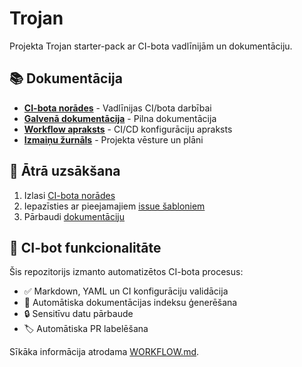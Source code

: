 # Trojan

Projekta Trojan starter-pack ar CI-bota vadlīnijām un dokumentāciju.

## 📚 Dokumentācija

- [**CI-bota norādes**](AGENT_GUIDELINES.md) - Vadlīnijas CI/bota darbībai
- [**Galvenā dokumentācija**](docs/index.md) - Pilna dokumentācija
- [**Workflow apraksts**](WORKFLOW.md) - CI/CD konfigurāciju apraksts
- [**Izmaiņu žurnāls**](CHANGELOG.md) - Projekta vēsture un plāni

## 🚀 Ātrā uzsākšana

1. Izlasi [CI-bota norādes](AGENT_GUIDELINES.md)
2. Iepazīsties ar pieejamajiem [issue šabloniem](.github/ISSUE_TEMPLATE/)
3. Pārbaudi [dokumentāciju](docs/index.md)

## 🤖 CI-bot funkcionalitāte

Šis repozitorijs izmanto automatizētos CI-bota procesus:

- ✅ Markdown, YAML un CI konfigurāciju validācija
- 📄 Automātiska dokumentācijas indeksu ģenerēšana
- 🔒 Sensitīvu datu pārbaude
- 🏷️ Automātiska PR labelēšana

Sīkāka informācija atrodama [WORKFLOW.md](WORKFLOW.md).